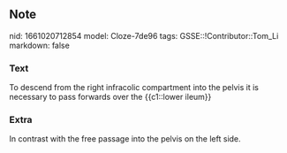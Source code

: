 ## Note
nid: 1661020712854
model: Cloze-7de96
tags: GSSE::!Contributor::Tom_Li
markdown: false

### Text
<div>
  To descend from the right infracolic compartment into the pelvis
  it is necessary to pass forwards over the {{c1::lower ileum}}
</div>

### Extra
In contrast with the free passage into the pelvis on the left side.
